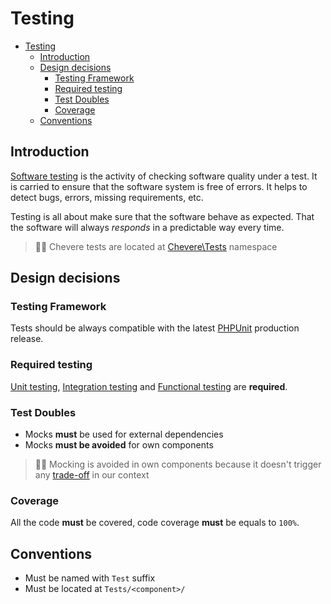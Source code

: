 # Testing

- [Testing](#testing)
  - [Introduction](#introduction)
  - [Design decisions](#design-decisions)
    - [Testing Framework](#testing-framework)
    - [Required testing](#required-testing)
    - [Test Doubles](#test-doubles)
    - [Coverage](#coverage)
  - [Conventions](#conventions)

## Introduction

[Software testing](https://en.wikipedia.org/wiki/Software_testing) is the activity of checking software quality under a test. It is carried to ensure that the software system is free of errors. It helps to detect bugs, errors, missing requirements, etc.

Testing is all about make sure that the software behave as expected. That the software will always _responds_ in a predictable way every time.

> 👍🏾 Chevere tests are located at [Chevere\Tests](https://github.com/chevere/chevere/tree/master/Tests) namespace

## Design decisions

### Testing Framework

Tests should be always compatible with the latest [PHPUnit](https://phpunit.de/) production release.

### Required testing

[Unit testing](https://en.wikipedia.org/wiki/Unit_testing), [Integration testing](https://en.wikipedia.org/wiki/Integration_testing) and [Functional testing](https://en.wikipedia.org/wiki/Functional_testing) are **required**.

### Test Doubles

* Mocks **must** be used for external dependencies
* Mocks **must be avoided** for own components

> 👴🏾 Mocking is avoided in own components because it doesn't trigger any [trade-off](https://blog.cleancoder.com/uncle-bob/2014/05/10/WhenToMock.html) in our context

### Coverage

All the code **must** be covered, code coverage **must** be equals to `100%`.

## Conventions

* Must be named with `Test` suffix
* Must be located at `Tests/<component>/`